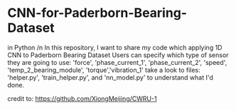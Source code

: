 # CNN-for-Paderborn-Bearing-Dataset
in Python
/n
In this repository, I want to share my code which applying 1D CNN to Paderborn Bearing Dataset
Users can specify which type of sensor they are going to use: 'force', 'phase_current_1', 'phase_current_2', 'speed', 'temp_2_bearing_module', 'torque','vibration_1'
take a look to files: 'helper.py', 'train_helper.py', and 'nn_model.py' to understand what I'd done.

credit to:
https://github.com/XiongMeijing/CWRU-1
